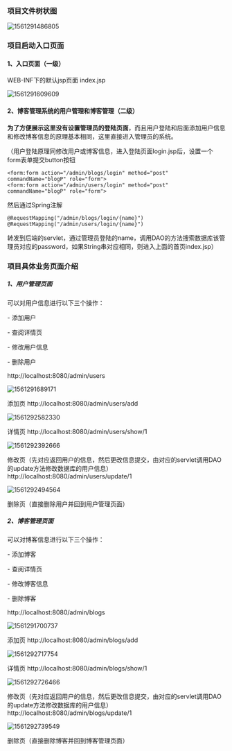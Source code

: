 ### 项目文件树状图

![1561291486805](C:\Users\adward\AppData\Roaming\Typora\typora-user-images\1561291486805.png)



### 项目启动入口页面

#### 1、入口页面（一级）

WEB-INF下的默认jsp页面 index.jsp

![1561291609609](C:\Users\adward\AppData\Roaming\Typora\typora-user-images\1561291609609.png)

#### 2、博客管理系统的用户管理和博客管理（二级）

**为了方便展示这里没有设置管理员的登陆页面**，而且用户登陆和后面添加用户信息和修改博客信息的原理基本相同，这里直接进入管理员的系统。

（用户登陆原理同修改用户或博客信息，进入登陆页面login.jsp后，设置一个form表单提交button按钮

```
<form:form action="/admin/blogs/login" method="post" commandName="blogP" role="form">
<form:form action="/admin/users/login" method="post" commandName="blogP" role="form">
```

然后通过Spring注解

```
@RequestMapping("/admin/blogs/login/{name}")
@RequestMapping("/admin/users/login/{name}")
```

转发到后端的servlet，通过管理员登陆的name，调用DAO的方法搜索数据库该管理员对应的password，如果String串对应相同，则进入上面的首页index.jsp）



### 项目具体业务页面介绍

##### 1、用户管理页面

可以对用户信息进行以下三个操作：

\- 添加用户

\- 查阅详情页

\- 修改用户信息

\- 删除用户



http://localhost:8080/admin/users

![1561291689171](C:\Users\adward\AppData\Roaming\Typora\typora-user-images\1561291689171.png)

添加页 http://localhost:8080/admin/users/add

![1561292582330](C:\Users\adward\AppData\Roaming\Typora\typora-user-images\1561292582330.png)

详情页 http://localhost:8080/admin/users/show/1

![1561292392666](C:\Users\adward\AppData\Roaming\Typora\typora-user-images\1561292392666.png)

修改页（先对应返回用户的信息，然后更改信息提交，由对应的servlet调用DAO的update方法修改数据库的用户信息） http://localhost:8080/admin/users/update/1

![1561292494564](C:\Users\adward\AppData\Roaming\Typora\typora-user-images\1561292494564.png)

删除页（直接删除用户并回到用户管理页面）



##### 2、博客管理页面

可以对博客信息进行以下三个操作：

\- 添加博客

\- 查阅详情页

\- 修改博客信息

\- 删除博客



http://localhost:8080/admin/blogs

![1561291700737](C:\Users\adward\AppData\Roaming\Typora\typora-user-images\1561291700737.png)

添加页 http://localhost:8080/admin/blogs/add

![1561292717754](C:\Users\adward\AppData\Roaming\Typora\typora-user-images\1561292717754.png)

详情页 http://localhost:8080/admin/blogs/show/1

![1561292726466](C:\Users\adward\AppData\Roaming\Typora\typora-user-images\1561292726466.png)

修改页（先对应返回用户的信息，然后更改信息提交，由对应的servlet调用DAO的update方法修改数据库的用户信息） http://localhost:8080/admin/blogs/update/1

![1561292739549](C:\Users\adward\AppData\Roaming\Typora\typora-user-images\1561292739549.png)

删除页（直接删除博客并回到博客管理页面）

